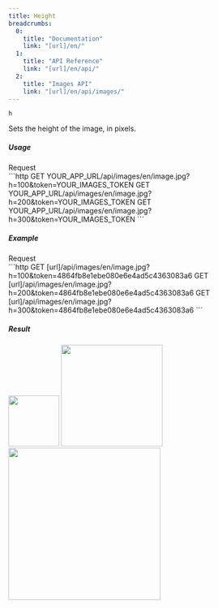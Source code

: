 ```yaml
---
title: Height
breadcrumbs:
  0:
    title: "Documentation"
    link: "[url]/en/"
  1:
    title: "API Reference"
    link: "[url]/en/api/"
  2:
    title: "Images API"
    link: "[url]/en/api/images/"
---
```


`h`

Sets the height of the image, in pixels.

##### Usage

<div class="file-header">Request</div>
```http
GET YOUR_APP_URL/api/images/en/image.jpg?h=100&token=YOUR_IMAGES_TOKEN
GET YOUR_APP_URL/api/images/en/image.jpg?h=200&token=YOUR_IMAGES_TOKEN
GET YOUR_APP_URL/api/images/en/image.jpg?h=300&token=YOUR_IMAGES_TOKEN
```

##### Example

<div class="file-header">Request</div>
```http
GET [url]/api/images/en/image.jpg?h=100&token=4864fb8e1ebe080e6e4ad5c4363083a6
GET [url]/api/images/en/image.jpg?h=200&token=4864fb8e1ebe080e6e4ad5c4363083a6
GET [url]/api/images/en/image.jpg?h=300&token=4864fb8e1ebe080e6e4ad5c4363083a6
```

##### Result

<img height="100" class="inline" src="[url]/api/images/en/image.jpg?h=100&token=4864fb8e1ebe080e6e4ad5c4363083a6">
<img height="200" class="inline" src="[url]/api/images/en/image.jpg?h=200&token=4864fb8e1ebe080e6e4ad5c4363083a6">
<img height="300" class="inline" src="[url]/api/images/en/image.jpg?h=300&token=4864fb8e1ebe080e6e4ad5c4363083a6">
